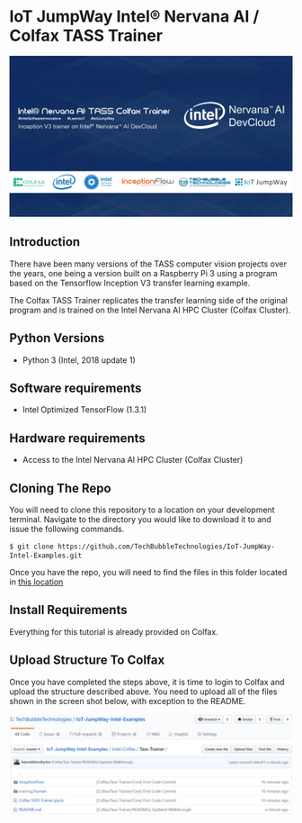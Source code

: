 # IoT JumpWay Intel® Nervana AI / Colfax TASS Trainer

![IoT JumpWay Intel® Nervana AI / Colfax Examples](../images/tass-trainer.jpg)

## Introduction

There have been many versions of the TASS computer vision projects over the years, one being a version built on a Raspberry Pi 3 using a program based on the Tensorflow Inception V3 transfer learning example. 

The Colfax TASS Trainer replicates the transfer learning side of the original program and is trained on the Intel Nervana AI HPC Cluster (Colfax Cluster).

## Python Versions

- Python 3 (Intel, 2018 update 1)

## Software requirements

- Intel Optimized TensorFlow (1.3.1)

## Hardware requirements

- Access to the Intel Nervana AI HPC Cluster (Colfax Cluster)

## Cloning The Repo

You will need to clone this repository to a location on your development terminal. Navigate to the directory you would like to download it to and issue the following commands.

    $ git clone https://github.com/TechBubbleTechnologies/IoT-JumpWay-Intel-Examples.git
	
Once you have the repo, you will need to find the files in this folder located in [this location](https://github.com/TechBubbleTechnologies/IoT-JumpWay-Intel-Examples/tree/master/Intel-Colfax/Tass-Trainer "this location")

## Install Requirements

Everything for this tutorial is already provided on Colfax.

## Upload Structure To Colfax

Once you have completed the steps above, it is time to login to Colfax and upload the structure described above. You need to upload all of the files shown in the screen shot below, with exception to the README.

![IoT JumpWay Intel® Nervana AI / Colfax Examples](Images/file-structure.jpg)



